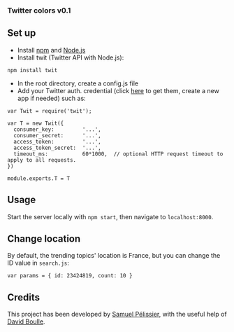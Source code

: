 ### Twitter colors v0.1 ###

## Set up ##
+ Install [npm](https://www.npmjs.com/) and [Node.js](https://nodejs.org/)
+ Install twit (Twitter API with Node.js):
```
npm install twit
```
+ In the root directory, create a config.js file
+ Add your Twitter auth. credential (click [here](https://apps.twitter.com/) to get them, create a new app if needed) such as:
```
var Twit = require('twit');

var T = new Twit({
  consumer_key:         '...',
  consumer_secret:      '...',
  access_token:         '...',
  access_token_secret:  '...',
  timeout_ms:           60*1000,  // optional HTTP request timeout to apply to all requests.
})

module.exports.T = T
```

## Usage ##
Start the server locally with `npm start`, then navigate to `localhost:8000`.

## Change location ##
By default, the trending topics' location is France, but you can change the ID value in `search.js`:
```
var params = { id: 23424819, count: 10 }
```

## Credits ##
This project has been developed by [Samuel Pélissier](https://twitter.com/sampelissier), with the useful help of [David Boulle](http://www.davidboulle.fr/).
